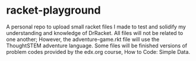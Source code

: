 # racket-playground

A personal repo to upload small racket files I made to test and solidify my understanding and knowledge of DrRacket.
All files will not be related to one another;
However, the adventure-game.rkt file will use the ThoughtSTEM adventure language.
Some files will be finished versions of problem codes provided by the edx.org course, How to Code: Simple Data.

